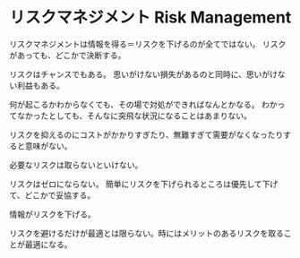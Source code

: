 # リスクマネジメント Risk Management

リスクマネジメントは情報を得る＝リスクを下げるのが全てではない。
リスクがあっても、どこかで決断する。

リスクはチャンスでもある。
思いがけない損失があるのと同時に、思いがけない利益もある。

何が起こるかわからなくても、その場で対処ができればなんとかなる。
わかってなかったとしても、そんなに突飛な状況になることはあまりない。


リスクを抑えるのにコストがかかりすぎたり、無難すぎて需要がなくなったりすると意味がない。

必要なリスクは取らないといけない。

リスクはゼロにならない。
簡単にリスクを下げられるところは優先して下げて、どこかで妥協する。

情報がリスクを下げる。

リスクを避けるだけが最適とは限らない。時にはメリットのあるリスクを取ることが最適になる。

